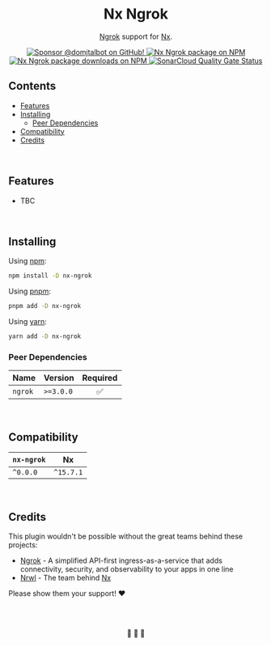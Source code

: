 <!-- ![Nx Ngrok. Ngrok for Nx](https://github.com/domjtalbot/nx-ngrok/raw/main/.github/banner.jpg) -->

<h1 align="center">Nx Ngrok</h1>

<p align="center"><a href="https://ngrok.com/">Ngrok</a> support for <a href="http://nx.dev">Nx</a>.</p>

<div align="center">
  <p dir="auto">
    <a href="https://github.com/sponsors/domjtalbot">
      <img src="https://img.shields.io/badge/Sponsor @domjtalbot-30363D?style=flat&logo=GitHub-Sponsors&logoColor=#EA4AAA" alt="Sponsor @domjtalbot on GitHub!" />
    </a>
    <a href="https://www.npmjs.org/package/nx-ngrok">
      <img src="https://img.shields.io/npm/v/nx-ngrok?style=flat" alt="Nx Ngrok package on NPM" />
    </a>
    <a href="https://www.npmjs.org/package/nx-ngrok">
      <img src="https://img.shields.io/npm/dm/nx-ngrok" alt="Nx Ngrok package downloads on NPM" aria-hidden="true" />
    </a>
    <a href="https://sonarcloud.io/summary/new_code?id=domjtalbot_nx-ngrok">
      <img src="https://sonarcloud.io/api/project_badges/measure?project=domjtalbot_nx-ngrok&metric=alert_status" alt="SonarCloud Quality Gate Status" aria-hidden="true" />
    </a>
  </p>
</div>

## Contents

- [Features](#features)
- [Installing](#installing)
  - [Peer Dependencies](#peer-dependencies)
- [Compatibility](#compatibility)
- [Credits](#credits)

<br/>

## Features

- TBC

<br/>

## Installing

Using [npm](https://npmjs.com):

```bash
npm install -D nx-ngrok
```

Using [pnpm](http://pnpm.io):

```bash
pnpm add -D nx-ngrok
```

Using [yarn](http://yarnpkg.com):

```bash
yarn add -D nx-ngrok
```

### Peer Dependencies

| Name    | Version   | Required |
| ------- | --------- | :------: |
| `ngrok` | `>=3.0.0` |    ✅    |

<br/>

## Compatibility

| `nx-ngrok` | Nx        |
| ---------- | --------- |
| `^0.0.0`   | `^15.7.1` |

<br/>

## Credits

This plugin wouldn't be possible without the great teams behind these projects:

- [Ngrok](https://github.com/ngrok) - A simplified API-first ingress-as-a-service that adds connectivity,
  security, and observability to your apps in one line
- [Nrwl](https://github.com/nrwl) - The team behind [Nx](https://github.com/nrwl/nx)

Please show them your support! ❤️

<br/>
<br/>

<p align="center">🌳 🦌 🌳</p>

<br/>
